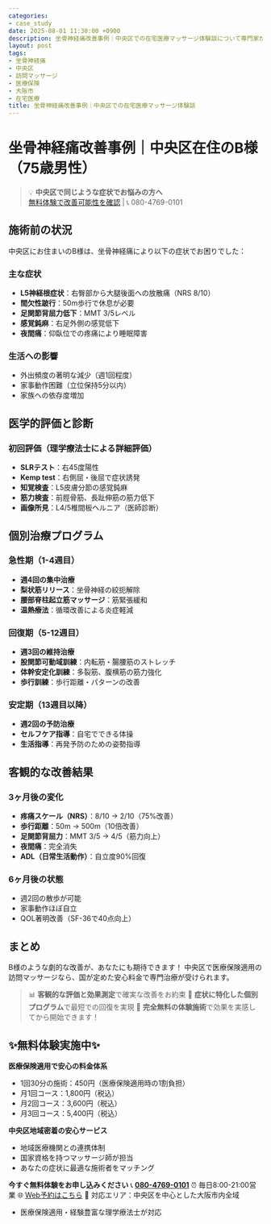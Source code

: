 ```yaml
---
categories:
- case_study
date: 2025-08-01 11:30:00 +0900
description: 坐骨神経痛改善事例｜中央区での在宅医療マッサージ体験談について専門家が詳しく解説。中央区での坐骨神経痛改善の実際の事例を通して、訪問マッサージの効果を紹介します。
layout: post
tags:
- 坐骨神経痛
- 中央区
- 訪問マッサージ
- 医療保険
- 大阪市
- 在宅医療
title: 坐骨神経痛改善事例｜中央区での在宅医療マッサージ体験談
---
```



# 坐骨神経痛改善事例｜中央区在住のB様（75歳男性）

> 💡 **中央区で同じような症状でお悩みの方へ**  
> [無料体験で改善可能性を確認](https://peraichi.com/landing_pages/view/himawari-massage/) | 📞 080-4769-0101

## 施術前の状況
中央区にお住まいのB様は、坐骨神経痛により以下の症状でお困りでした：

### 主な症状
- **L5神経根症状**：右臀部から大腿後面への放散痛（NRS 8/10）
- **間欠性跛行**：50m歩行で休息が必要
- **足関節背屈力低下**：MMT 3/5レベル
- **感覚鈍麻**：右足外側の感覚低下
- **夜間痛**：仰臥位での疼痛により睡眠障害

### 生活への影響
- 外出頻度の著明な減少（週1回程度）
- 家事動作困難（立位保持5分以内）
- 家族への依存度増加

## 医学的評価と診断

### 初回評価（理学療法士による詳細評価）
- **SLRテスト**：右45度陽性
- **Kemp test**：右側屈・後屈で症状誘発
- **知覚検査**：L5皮膚分節の感覚鈍麻
- **筋力検査**：前脛骨筋、長趾伸筋の筋力低下
- **画像所見**：L4/5椎間板ヘルニア（医師診断）

## 個別治療プログラム

### 急性期（1-4週目）
- **週4回の集中治療**
- **梨状筋リリース**：坐骨神経の絞扼解除
- **腰部脊柱起立筋マッサージ**：筋緊張緩和
- **温熱療法**：循環改善による炎症軽減

### 回復期（5-12週目）
- **週3回の維持治療**
- **股関節可動域訓練**：内転筋・腸腰筋のストレッチ
- **体幹安定化訓練**：多裂筋、腹横筋の筋力強化
- **歩行訓練**：歩行距離・パターンの改善

### 安定期（13週目以降）
- **週2回の予防治療**
- **セルフケア指導**：自宅でできる体操
- **生活指導**：再発予防のための姿勢指導

## 客観的な改善結果

### 3ヶ月後の変化
- **疼痛スケール（NRS）**：8/10 → 2/10（75%改善）
- **歩行距離**：50m → 500m（10倍改善）
- **足関節背屈力**：MMT 3/5 → 4/5（筋力向上）
- **夜間痛**：完全消失
- **ADL（日常生活動作）**：自立度90%回復

### 6ヶ月後の状態
- 週2回の散歩が可能
- 家事動作ほぼ自立
- QOL著明改善（SF-36で40点向上）

## まとめ
B様のような劇的な改善が、あなたにも期待できます！
中央区で医療保険適用の訪問マッサージなら、国が定めた安心料金で専門治療が受けられます。

> 📊 **客観的な評価と効果測定**で確実な改善をお約束
> 🎯 **症状に特化した個別プログラム**で最短での回復を実現
> 💯 **完全無料の体験施術**で効果を実感してから開始できます！

## ✨無料体験実施中✨

**医療保険適用で安心の料金体系**
- 1回30分の施術：450円（医療保険適用時の1割負担）
- 月1回コース：1,800円（税込）
- 月2回コース：3,600円（税込）
- 月3回コース：5,400円（税込）

**中央区地域密着の安心サービス**
- 地域医療機関との連携体制
- 国家資格を持つマッサージ師が担当
- あなたの症状に最適な施術者をマッチング

**今すぐ無料体験をお申し込みください**
📞 **[080-4769-0101](tel:080-4769-0101)**
⏰ 毎日8:00-21:00営業
🌐 [Web予約はこちら](https://peraichi.com/landing_pages/view/himawari-massage/)
📍 対応エリア：中央区を中心とした大阪市内全域
- 医療保険適用・経験豊富な理学療法士が対応

